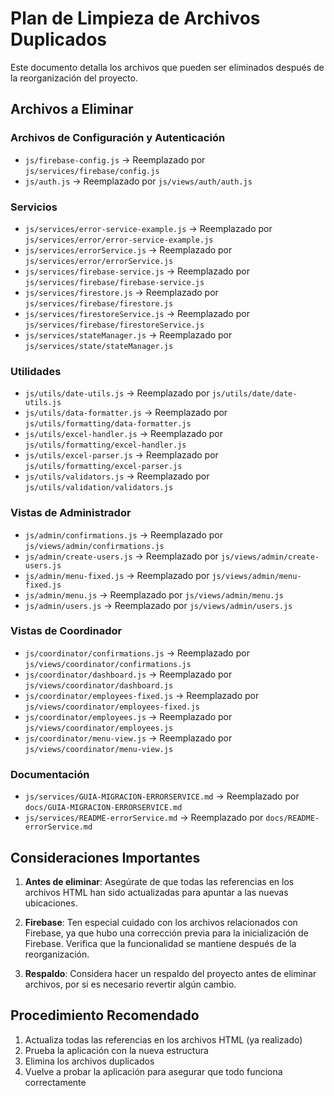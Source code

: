 # Plan de Limpieza de Archivos Duplicados

Este documento detalla los archivos que pueden ser eliminados después de la reorganización del proyecto.

## Archivos a Eliminar

### Archivos de Configuración y Autenticación
- `js/firebase-config.js` → Reemplazado por `js/services/firebase/config.js`
- `js/auth.js` → Reemplazado por `js/views/auth/auth.js`

### Servicios
- `js/services/error-service-example.js` → Reemplazado por `js/services/error/error-service-example.js`
- `js/services/errorService.js` → Reemplazado por `js/services/error/errorService.js`
- `js/services/firebase-service.js` → Reemplazado por `js/services/firebase/firebase-service.js`
- `js/services/firestore.js` → Reemplazado por `js/services/firebase/firestore.js`
- `js/services/firestoreService.js` → Reemplazado por `js/services/firebase/firestoreService.js`
- `js/services/stateManager.js` → Reemplazado por `js/services/state/stateManager.js`

### Utilidades
- `js/utils/date-utils.js` → Reemplazado por `js/utils/date/date-utils.js`
- `js/utils/data-formatter.js` → Reemplazado por `js/utils/formatting/data-formatter.js`
- `js/utils/excel-handler.js` → Reemplazado por `js/utils/formatting/excel-handler.js`
- `js/utils/excel-parser.js` → Reemplazado por `js/utils/formatting/excel-parser.js`
- `js/utils/validators.js` → Reemplazado por `js/utils/validation/validators.js`

### Vistas de Administrador
- `js/admin/confirmations.js` → Reemplazado por `js/views/admin/confirmations.js`
- `js/admin/create-users.js` → Reemplazado por `js/views/admin/create-users.js`
- `js/admin/menu-fixed.js` → Reemplazado por `js/views/admin/menu-fixed.js`
- `js/admin/menu.js` → Reemplazado por `js/views/admin/menu.js`
- `js/admin/users.js` → Reemplazado por `js/views/admin/users.js`

### Vistas de Coordinador
- `js/coordinator/confirmations.js` → Reemplazado por `js/views/coordinator/confirmations.js`
- `js/coordinator/dashboard.js` → Reemplazado por `js/views/coordinator/dashboard.js`
- `js/coordinator/employees-fixed.js` → Reemplazado por `js/views/coordinator/employees-fixed.js`
- `js/coordinator/employees.js` → Reemplazado por `js/views/coordinator/employees.js`
- `js/coordinator/menu-view.js` → Reemplazado por `js/views/coordinator/menu-view.js`

### Documentación
- `js/services/GUIA-MIGRACION-ERRORSERVICE.md` → Reemplazado por `docs/GUIA-MIGRACION-ERRORSERVICE.md`
- `js/services/README-errorService.md` → Reemplazado por `docs/README-errorService.md`

## Consideraciones Importantes

1. **Antes de eliminar**: Asegúrate de que todas las referencias en los archivos HTML han sido actualizadas para apuntar a las nuevas ubicaciones.

2. **Firebase**: Ten especial cuidado con los archivos relacionados con Firebase, ya que hubo una corrección previa para la inicialización de Firebase. Verifica que la funcionalidad se mantiene después de la reorganización.

3. **Respaldo**: Considera hacer un respaldo del proyecto antes de eliminar archivos, por si es necesario revertir algún cambio.

## Procedimiento Recomendado

1. Actualiza todas las referencias en los archivos HTML (ya realizado)
2. Prueba la aplicación con la nueva estructura
3. Elimina los archivos duplicados
4. Vuelve a probar la aplicación para asegurar que todo funciona correctamente
